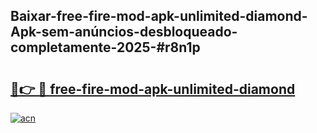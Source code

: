 ## Baixar-free-fire-mod-apk-unlimited-diamond-Apk-sem-anúncios-desbloqueado-completamente-2025-#r8n1p

# <h2><a href="https://ainizakaria.my?title=free-fire-mod-apk-unlimited-diamond&ref=20M">🔗👉 🔴 free-fire-mod-apk-unlimited-diamond</a></h2>

[![acn](https://github.com/user-attachments/assets/0f9c940e-d8b0-45ae-aac7-cd30a18b3e1c)](https://ainizakaria.my?title=free-fire-mod-apk-unlimited-diamond&ref=20M)

